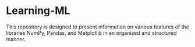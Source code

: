 # Learning-ML
This repository is designed to present information on various features of the libraries NumPy, Pandas, and Matplotlib in an organized and structured manner.
